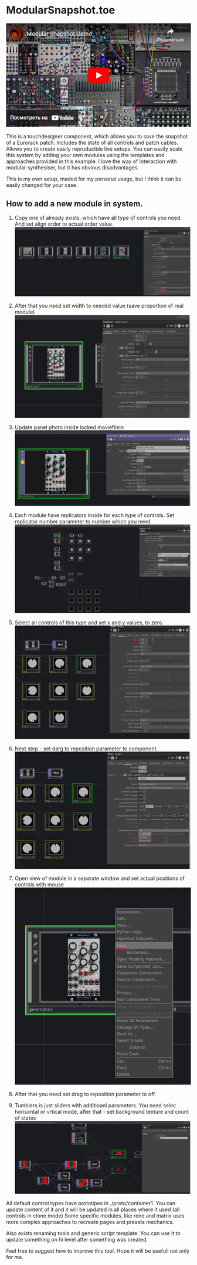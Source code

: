 # ModularSnapshot.toe
[![Modular snapshot demo on youtube](images/cover.png)](https://www.youtube.com/watch?v=7A-n0jbRglo)

This is a touchdesigner component, which allows you to save the snapshot of a Eurorack patch. Includes the state of all controls and patch cables. Allows you to create easily reproducible live setups. You can easily scale this system by adding your own modules using the templates and approaches provided in this example. I love the way of interaction with modular synthesiser, but it  has obvious disadvantages. 

This is my own setup, maded for my personal usage, but I think it can be easily changed for your case.

## How to add a new module in system.

1. Copy one of already exists, which have all type of controls you need. And set align order to actual order value.
![image](images/modules.png)

2. After that you need set width to needed value (save proportion of real module)
![image](images/stesize.png)

3. Update panel photo inside locked moviefilein
![image](images/panelimage.png)

4. Each module have replicators inside for each type of controls. Set replicator number parameter to number which you need
![image](images/replicator.png)

5. Select all controls of this type and set x and y values, to zero.
![image](images/positions.png)

6. Next step - set darg to reposition parameter to component.
![image](images/dragtoreposition.png)

8. Open view of module in a separate window and set actual positions of controls with mouse
 ![image](images/moduleview.png)
9. After that you need set drag to reposition parameter to off.

10. Tumblers is just sliders with additioanl parameters. You need selec horisontal or vrtical mode, after that - set background texture and count of states
![image](images/tumblersetup.png)

All default control types have prototipes in ./proto/container1. You can update content of it and it will be updated in all places where it used (all controls in clone mode)
Some specific modules, like rene and matrix uses more complex approaches to recreate pages and presets mechanics.

Also exists renaming tools and generic script template. You can use it to update something on hi level after something was created. 

Feel free to suggest how to improve this tool. Hope it will be usefull not only for me.
